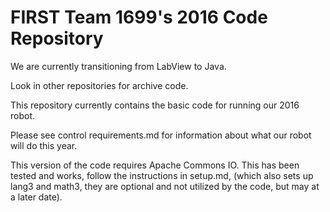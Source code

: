 # FIRST Team 1699's 2016 Code Repository

We are currently transitioning from LabView to Java. 

Look in other repositories for archive code.

This repository currently contains the basic code for running our 2016 robot.

Please see control requirements.md for information about what our robot will do this year.

This version of the code requires Apache Commons IO. This has been tested and works, follow the instructions in setup.md, (which also sets up lang3 and math3, they are optional and not utilized by the code, but may at a later date).
